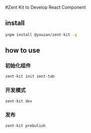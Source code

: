 #Zent Kit to Develop React Component

## install

```bash
ynpm install @youzan/zent-kit -g
```

## how to use

### 初始化组件

```bash
zent-kit init zent-tab
```

### 开发模式

```bash
zent-kit dev
```

### 发布

```bash
zent-kit prebulish
```
